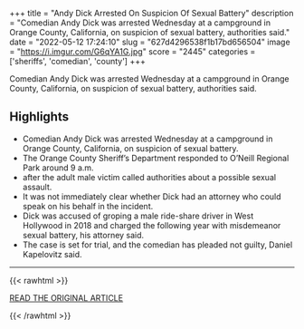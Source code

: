 +++
title = "Andy Dick Arrested On Suspicion Of Sexual Battery"
description = "Comedian Andy Dick was arrested Wednesday at a campground in Orange County, California, on suspicion of sexual battery, authorities said."
date = "2022-05-12 17:24:10"
slug = "627d4296538f1b17bd656504"
image = "https://i.imgur.com/G6qYA1G.jpg"
score = "2445"
categories = ['sheriffs', 'comedian', 'county']
+++

Comedian Andy Dick was arrested Wednesday at a campground in Orange County, California, on suspicion of sexual battery, authorities said.

## Highlights

- Comedian Andy Dick was arrested Wednesday at a campground in Orange County, California, on suspicion of sexual battery.
- The Orange County Sheriff’s Department responded to O’Neill Regional Park around 9 a.m.
- after the adult male victim called authorities about a possible sexual assault.
- It was not immediately clear whether Dick had an attorney who could speak on his behalf in the incident.
- Dick was accused of groping a male ride-share driver in West Hollywood in 2018 and charged the following year with misdemeanor sexual battery, his attorney said.
- The case is set for trial, and the comedian has pleaded not guilty, Daniel Kapelovitz said.

---

{{< rawhtml >}}
  <p class="article-category">
    <a target="_blank" href="https://www.nbcnews.com/pop-culture/pop-culture-news/comedian-andy-dick-arrested-suspicion-sexual-battery-california-rcna28449?cid=sm_npd_nn_fb_ma">READ THE ORIGINAL ARTICLE</a>
  </p>
{{< /rawhtml >}}
